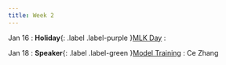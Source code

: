 ```yaml
---
title: Week 2
---
```


Jan 16
: **Holiday**{: .label .label-purple }[MLK Day](#)
  : 

Jan 18
: **Speaker**{: .label .label-green }[Model Training](#)
  : Ce Zhang
